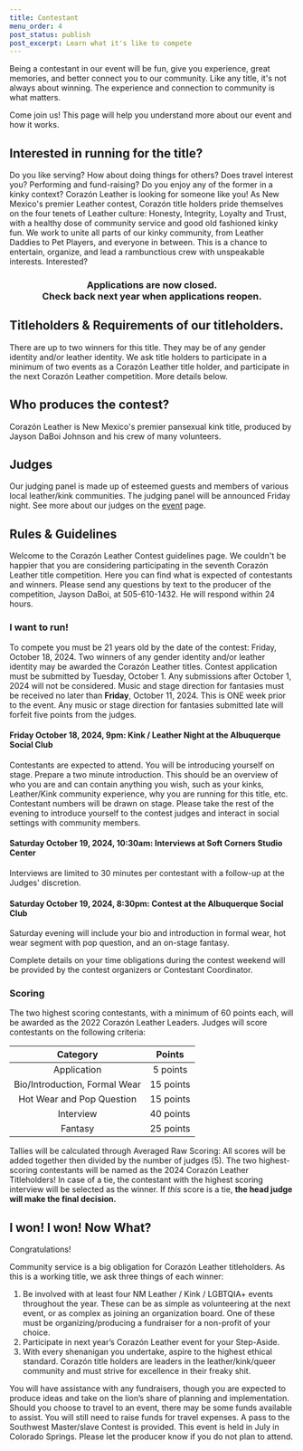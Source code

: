 ```yaml
---
title: Contestant
menu_order: 4
post_status: publish
post_excerpt: Learn what it's like to compete
---
```


Being a contestant in our event will be fun, give you experience, great memories, and better connect you to our community. Like any title, it's not always about winning. The experience and connection to community is what matters.

Come join us! This page will help you understand more about our event and how it works.


## Interested in running for the title?

Do you like serving? How about doing things for others? Does travel interest you? Performing and fund-raising? Do you enjoy any of the former in a kinky context? Corazón Leather is looking for someone like you! As New Mexico's premier Leather contest, Corazón title holders pride themselves on the four tenets of Leather culture: Honesty, Integrity, Loyalty and Trust, with a healthy dose of community service and good old fashioned kinky fun. We work to unite all parts of our kinky community, from Leather Daddies to Pet Players, and everyone in between.  This is a chance to entertain, organize, and lead a rambunctious crew with unspeakable interests. Interested?

<center>
  <h3>Applications are now closed. <br> Check back next year when applications reopen.</h3>
</center>


## Titleholders & Requirements of our titleholders.

There are up to two winners for this title. They may be of any gender identity and/or leather identity. We ask title holders to participate in a minimum of two events as a Corazón Leather title holder, and participate in the next Corazón Leather competition. More details below.


## Who produces the contest?

Corazón Leather is New Mexico's premier pansexual kink title, produced by Jayson DaBoi Johnson and his crew of many volunteers.


## Judges

Our judging panel is made up of esteemed guests and members of various local leather/kink communities. The judging panel will be announced Friday night. See more about our judges on the [event](http://www.corazonleathernm.com/index.php/event) page.


## Rules & Guidelines

Welcome to the Corazón Leather Contest guidelines page. We couldn't be happier that you are considering participating in the seventh Corazón Leather title competition. Here you can find what is expected of contestants and winners. Please send any questions by text to the producer of the competition, Jayson DaBoi, at 505-610-1432.  He will respond within 24 hours.

### I want to run!

To compete you must be 21 years old by the date of the contest: Friday, October 18, 2024.
Two winners of any gender identity and/or leather identity may be awarded the Corazón Leather titles. Contest application must be submitted by Tuesday, October 1. Any submissions after October 1, 2024 will not be considered.
Music and stage direction for fantasies must be received no later than **Friday**, October 11, 2024. This is ONE week prior to the event. Any music or stage direction for fantasies submitted late will forfeit five points from the judges.

#### Friday October 18, 2024, 9pm: Kink / Leather Night at the Albuquerque Social Club

Contestants are expected to attend. You will be introducing yourself on stage. Prepare a two minute introduction. This should be an overview of who you are and can contain anything you wish, such as your kinks, Leather/Kink community experience, why you are running for this title, etc.  Contestant numbers will be drawn on stage. Please take the rest of the evening to introduce yourself to the contest judges and interact in social settings with community members.

#### Saturday October 19, 2024, 10:30am: Interviews at Soft Corners Studio Center

Interviews are limited to 30 minutes per contestant with a follow-up at the Judges' discretion.

#### Saturday October 19, 2024, 8:30pm: Contest at the Albuquerque Social Club

Saturday evening will include your bio and introduction in formal wear, hot wear segment with pop question, and an on-stage fantasy.

Complete details on your time obligations during the contest weekend will be provided by the contest organizers or Contestant Coordinator.

### Scoring

The two highest scoring contestants, with a minimum of 60 points each, will be awarded as the 2022 Corazón Leather Leaders. Judges will score contestants on the following criteria:

|            Category           |        Points       |
|:-----------------------------:|:-------------------:|
| Application                   | 5 points            |
| Bio/Introduction, Formal Wear | 15 points           |
| Hot Wear and Pop Question     | 15 points           |
| Interview                     | 40 points           |
| Fantasy                       | 25 points           |

Tallies will be calculated through Averaged Raw Scoring: All scores will be added together then divided by the number of judges (5). The two highest-scoring contestants will be named as the 2024 Corazón Leather Titleholders!
In case of a tie, the contestant with the highest scoring interview will be selected as the winner. If *this* score is a tie, **the head judge will make the final decision.**

## I won! I won! Now What?

Congratulations!

Community service is a big obligation for Corazón Leather titleholders. As this is a working title, we ask three things of each winner:

1. Be involved with at least four NM Leather / Kink / LGBTQIA+ events throughout the year.  These can be as simple as volunteering at the next event, or as complex as joining an organization board. One of these must be organizing/producing a fundraiser for a non-profit of your choice.
2. Participate in next year’s Corazón Leather event for your Step-Aside.
3. With every shenanigan you undertake, aspire to the highest ethical standard. Corazón title holders are leaders in the leather/kink/queer community and must strive for excellence in their freaky shit.

You will have assistance with any fundraisers, though you are expected to produce ideas and take on the lion’s share of planning and implementation.  Should you choose to travel to an event, there may be some funds available to assist.  You will still need to raise funds for travel expenses. A pass to the Southwest Master/slave Contest is provided. This event is held in July in Colorado Springs. Please let the producer know if you do not plan to attend.
